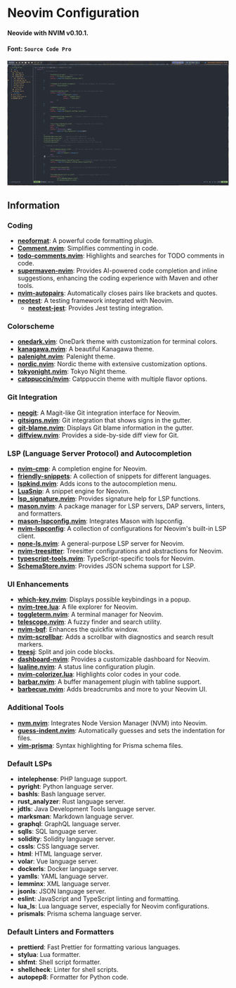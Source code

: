 # Neovim Configuration

#### **Neovide** with **NVIM v0.10.1**.

#### Font: `Source Code Pro`

![Neovim Setup](/screens/screenshot.png)

## Information

### Coding

- **[neoformat](https://github.com/sbdchd/neoformat)**: A powerful code formatting plugin.
- **[Comment.nvim](https://github.com/numToStr/Comment.nvim)**: Simplifies commenting in code.
- **[todo-comments.nvim](https://github.com/folke/todo-comments.nvim)**: Highlights and searches for TODO comments in code.
- **[supermaven-nvim](https://github.com/supermaven-inc/supermaven-nvim)**: Provides AI-powered code completion and inline suggestions, enhancing the coding experience with Maven and other tools.
- **[nvim-autopairs](https://github.com/windwp/nvim-autopairs)**: Automatically closes pairs like brackets and quotes.
- **[neotest](https://github.com/nvim-neotest/neotest)**: A testing framework integrated with Neovim.
  - **[neotest-jest](https://github.com/nvim-neotest/neotest-jest)**: Provides Jest testing integration.

### Colorscheme

- **[onedark.vim](https://github.com/joshdick/onedark.vim)**: OneDark theme with customization for terminal colors.
- **[kanagawa.nvim](https://github.com/rebelot/kanagawa.nvim)**: A beautiful Kanagawa theme.
- **[palenight.nvim](https://github.com/alexmozaidze/palenight.nvim)**: Palenight theme.
- **[nordic.nvim](https://github.com/AlexvZyl/nordic.nvim)**: Nordic theme with extensive customization options.
- **[tokyonight.nvim](https://github.com/folke/tokyonight.nvim)**: Tokyo Night theme.
- **[catppuccin/nvim](https://github.com/catppuccin/nvim)**: Catppuccin theme with multiple flavor options.

### Git Integration

- **[neogit](https://github.com/NeogitOrg/neogit)**: A Magit-like Git integration interface for Neovim.
- **[gitsigns.nvim](https://github.com/lewis6991/gitsigns.nvim)**: Git integration that shows signs in the gutter.
- **[git-blame.nvim](https://github.com/f-person/git-blame.nvim)**: Displays Git blame information in the gutter.
- **[diffview.nvim](https://github.com/sindrets/diffview.nvim)**: Provides a side-by-side diff view for Git.

### LSP (Language Server Protocol) and Autocompletion

- **[nvim-cmp](https://github.com/hrsh7th/nvim-cmp)**: A completion engine for Neovim.
- **[friendly-snippets](https://github.com/rafamadriz/friendly-snippets)**: A collection of snippets for different languages.
- **[lspkind.nvim](https://github.com/onsails/lspkind.nvim)**: Adds icons to the autocompletion menu.
- **[LuaSnip](https://github.com/L3MON4D3/LuaSnip)**: A snippet engine for Neovim.
- **[lsp_signature.nvim](https://github.com/ray-x/lsp_signature.nvim)**: Provides signature help for LSP functions.
- **[mason.nvim](https://github.com/williamboman/mason.nvim)**: A package manager for LSP servers, DAP servers, linters, and formatters.
- **[mason-lspconfig.nvim](https://github.com/williamboman/mason-lspconfig.nvim)**: Integrates Mason with lspconfig.
- **[nvim-lspconfig](https://github.com/neovim/nvim-lspconfig)**: A collection of configurations for Neovim's built-in LSP client.
- **[none-ls.nvim](https://github.com/nvimtools/none-ls.nvim)**: A general-purpose LSP server for Neovim.
- **[nvim-treesitter](https://github.com/nvim-treesitter/nvim-treesitter)**: Treesitter configurations and abstractions for Neovim.
- **[typescript-tools.nvim](https://github.com/pmizio/typescript-tools.nvim)**: TypeScript-specific tools for Neovim.
- **[SchemaStore.nvim](https://github.com/b0o/SchemaStore.nvim)**: Provides JSON schema support for LSP.

### UI Enhancements

- **[which-key.nvim](https://github.com/folke/which-key.nvim)**: Displays possible keybindings in a popup.
- **[nvim-tree.lua](https://github.com/nvim-tree/nvim-tree.lua)**: A file explorer for Neovim.
- **[toggleterm.nvim](https://github.com/akinsho/toggleterm.nvim)**: A terminal manager for Neovim.
- **[telescope.nvim](https://github.com/nvim-telescope/telescope.nvim)**: A fuzzy finder and search utility.
- **[nvim-bqf](https://github.com/kevinhwang91/nvim-bqf)**: Enhances the quickfix window.
- **[nvim-scrollbar](https://github.com/petertriho/nvim-scrollbar)**: Adds a scrollbar with diagnostics and search result markers.
- **[treesj](https://github.com/Wansmer/treesj)**: Split and join code blocks.
- **[dashboard-nvim](https://github.com/nvimdev/dashboard-nvim)**: Provides a customizable dashboard for Neovim.
- **[lualine.nvim](https://github.com/nvim-lualine/lualine.nvim)**: A status line configuration plugin.
- **[nvim-colorizer.lua](https://github.com/norcalli/nvim-colorizer.lua)**: Highlights color codes in your code.
- **[barbar.nvim](https://github.com/romgrk/barbar.nvim)**: A buffer management plugin with tabline support.
- **[barbecue.nvim](https://github.com/utilyre/barbecue.nvim)**: Adds breadcrumbs and more to your Neovim UI.

### Additional Tools

- **[nvm.nvim](https://github.com/pipoprods/nvm.nvim)**: Integrates Node Version Manager (NVM) into Neovim.
- **[guess-indent.nvim](https://github.com/nmac427/guess-indent.nvim)**: Automatically guesses and sets the indentation for files.
- **[vim-prisma](https://github.com/prisma/vim-prisma)**: Syntax highlighting for Prisma schema files.

### Default LSPs

- **intelephense**: PHP language support.
- **pyright**: Python language server.
- **bashls**: Bash language server.
- **rust_analyzer**: Rust language server.
- **jdtls**: Java Development Tools language server.
- **marksman**: Markdown language server.
- **graphql**: GraphQL language server.
- **sqlls**: SQL language server.
- **solidity**: Solidity language server.
- **cssls**: CSS language server.
- **html**: HTML language server.
- **volar**: Vue language server.
- **dockerls**: Docker language server.
- **yamlls**: YAML language server.
- **lemminx**: XML language server.
- **jsonls**: JSON language server.
- **eslint**: JavaScript and TypeScript linting and formatting.
- **lua_ls**: Lua language server, especially for Neovim configurations.
- **prismals**: Prisma schema language server.

### Default Linters and Formatters

- **prettierd**: Fast Prettier for formatting various languages.
- **stylua**: Lua formatter.
- **shfmt**: Shell script formatter.
- **shellcheck**: Linter for shell scripts.
- **autopep8**: Formatter for Python code.
